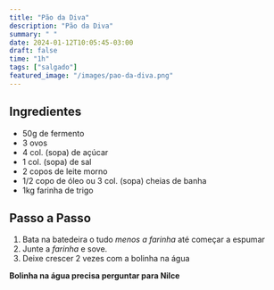 ```yaml
---
title: "Pão da Diva"
description: "Pão da Diva"
summary: " "
date: 2024-01-12T10:05:45-03:00
draft: false
time: "1h"
tags: ["salgado"]
featured_image: "/images/pao-da-diva.png"
---
```


## Ingredientes

- 50g de fermento
- 3 ovos
- 4 col. (sopa) de açúcar
- 1 col. (sopa) de sal
- 2 copos de leite morno
- 1/2 copo de óleo ou 3 col. (sopa) cheias de banha
- 1kg farinha de trigo

## Passo a Passo

1. Bata na batedeira o tudo _menos a farinha_ até começar a espumar
1. Junte a _farinha_ e sove.
1. Deixe crescer 2 vezes com a bolinha na água

**Bolinha na água precisa perguntar para Nilce**
